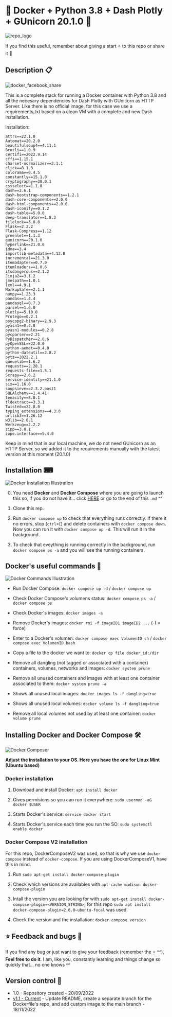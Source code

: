 # 🐳 Docker + Python 3.8 + Dash Plotly + GUnicorn 20.1.0 🐳

![repo_logo](https://user-images.githubusercontent.com/57062736/191322069-a29952cf-e3ca-4acc-a78f-5ccbf0562111.png)

If you find this useful, remember about giving a start ⭐ to this repo or share it 🔁

## Description 📋

![docker_facebook_share](https://user-images.githubusercontent.com/57062736/139103227-36f3cb32-c3c1-4158-b99e-25a31e955f44.png)

This is a complete stack for running a Docker container with Python 3.8 and all the necesary dependencies for Dash Plotly with GUnicorn as HTTP Server. Like there is no official image, for this case we use a requirements,txt based on a clean VM with a complete and new Dash installation.

 installation:

```
attrs==22.1.0
Automat==20.2.0
beautifulsoup4==4.11.1
Brotli==1.0.9
certifi==2022.9.14
cffi==1.15.1
charset-normalizer==2.1.1
click==8.1.3
colorama==0.4.5
constantly==15.1.0
cryptography==38.0.1
cssselect==1.1.0
dash==2.6.1
dash-bootstrap-components==1.2.1
dash-core-components==2.0.0
dash-html-components==2.0.0
dash-iconify==0.1.2
dash-table==5.0.0
deep-translator==1.8.3
filelock==3.8.0
Flask==2.2.2
Flask-Compress==1.12
greenlet==1.1.3
gunicorn==20.1.0
hyperlink==21.0.0
idna==3.4
importlib-metadata==4.12.0
incremental==21.3.0
itemadapter==0.7.0
itemloaders==1.0.6
itsdangerous==2.1.2
Jinja2==3.1.2
jmespath==1.0.1
lxml==4.9.1
MarkupSafe==2.1.1
numpy==1.23.3
pandas==1.4.4
pandasql==0.7.3
parsel==1.6.0
plotly==5.10.0
Protego==0.2.1
psycopg2-binary==2.9.3
pyasn1==0.4.8
pyasn1-modules==0.2.8
pycparser==2.21
PyDispatcher==2.0.6
pyOpenSSL==22.0.0
python-aemet==0.4.0
python-dateutil==2.8.2
pytz==2022.2.1
queuelib==1.6.2
requests==2.28.1
requests-file==1.5.1
Scrapy==2.6.2
service-identity==21.1.0
six==1.16.0
soupsieve==2.3.2.post1
SQLAlchemy==1.4.41
tenacity==8.0.1
tldextract==3.3.1
Twisted==22.8.0
typing_extensions==4.3.0
urllib3==1.26.12
w3lib==2.0.1
Werkzeug==2.2.2
zipp==3.8.1
zope.interface==5.4.0
```

Keep in mind that in our local machine, we do not need GUnicorn as an HTTP Server, so we added it to the requirements manually with the latest version at this moment (20.1.0)

## Installation ⌨

![Docker Installation Illustration](https://user-images.githubusercontent.com/57062736/139102730-d6f51d53-ffb3-44bb-be5e-2bdf48d91295.png)

0. You need **Docker** and **Docker Compose** where you are going to launch this so, if you do not have it... click [HERE](https://github.com/Inushin/dockerDashPlotlyGUnicorn#installing-docker-and-docker-compose-) or go to the end of this `.md` ^^

1. Clone this rep.

2. Run `docker compose up` to check that everything runs correctly. If there it no errors, stop (`ctrl+C`) and delete containers with `docker compose down`. Now you can run it with `docker compose up -d`. This will run it in the background.

3. To check that eveything is running correctly in the background, run `docker compose ps -a` and you will see the running containers.

## Docker's useful commands 📑

![Docker Commands Illustration](https://user-images.githubusercontent.com/57062736/139102966-25f28be1-f768-49bd-a8a1-915a8465de9e.png)

- Run Docker Compose: `docker compose up -d` / `docker compose up`

- Check Docker Compose's volumens status: `docker compose ps -a` / `docker compose ps`

- Check Docker's images: `docker images -a`

- Remove Docker's images: `docker rmi -f imageID1 imageID2 ...` (-f = force)

- Enter to a Docker's volumen: `docker compose exec VolumenID sh` / `docker compose exec VolumenID bash`

- Copy a file to the docker we want to: `docker cp file docker_id:/dir`

- Remove all dangling (not tagged or associated with a container) containers, volumes, networks and images: `docker system prune`

- Remove all unused containers and images with at least one container associated to them: `docker system prune -a`

- Shows all unused local images: `docker images ls -f dangling=true`

- Shows all unused local volumes: `docker volume ls -f dangling=true`

- Remove all local volumes not used by at least one container: `docker volume prune`

## Installing Docker and Docker Compose 🛠

![Docker Composer](https://user-images.githubusercontent.com/57062736/141182130-b8ed2d7a-9a68-4387-b838-ba0d44bb4e0e.png)

**Adjust the installation to your OS. Here you have the one for Linux Mint (Ubuntu based)**

### Docker installation

1. Download and install Docker: `apt install docker`

2. Gives permisions so you can run it everywhere: `sudo usermod -aG docker $USER`

3. Starts Docker's service: `service docker start`

4. Starts Docker's service each time you run the SO: `sudo systemctl enable docker`

### Docker Compose V2 installation

For this repo, DockerComposeV2 was used, so that is why we use `docker compose` instead of `docker-compose`. If you are using DockerComposeV1, have this in mind.

1. Run `sudo apt-get install docker-compose-plugin`

2. Check which versions are availables with `apt-cache madison docker-compose-plugin`

3. Intall the version you are looking for with `sudo apt-get install docker-compose-plugin=<VERSION_STRING>`, for this repo `sudo apt install docker-compose-plugin=2.6.0~ubuntu-focal` was used.

4. Check the version and the installation: `docker compose version`

## ⭐ Feedback and bugs 🐞

If you find any bug or just want to give your feedback (remember the ⭐ ^^), **Feel free to do it**. I am, like you, constantly learning and things change so quickly that... no one knows ^^

## Version control 📝

- 1.0 - Repository created - 20/09/2022
- [v1.1 - Current](https://github.com/Inushin/dockerDashPlotlyGUnicorn/tree/v1.1) - Update README, create a separate branch for the Dockerfile's repo, and add custom image to the main branch - 18/11/2022
